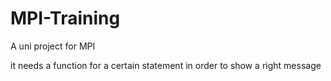 # MPI-Training
A uni project for MPI




it needs a function for a certain statement in order to show a right message
